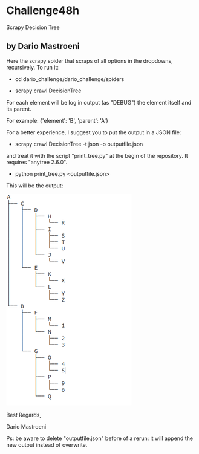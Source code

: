 # Challenge48h
Scrapy Decision Tree

by Dario Mastroeni
---------------------

Here the scrapy spider that scraps of all options in the dropdowns, recursively.
To run it:

 - cd dario_challenge/dario_challenge/spiders

 - scrapy crawl DecisionTree

For each element will be log in output (as "DEBUG") the element itself and its parent.

For example: {'element': 'B', 'parent': 'A'}

For a better experience, I suggest you to put the output in a JSON file:

 - scrapy crawl DecisionTree -t json -o outputfile.json


and treat it with the script "print_tree.py" at the begin of the repository. It requires "anytree 2.6.0".

 - python print_tree.py <outputfile.json>

This will be the output:

![Screenshot](SOLUTION.png)


Best Regards,

 Dario Mastroeni
   
   
Ps: be aware to delete "outputfile.json" before of a rerun: it will append the new output instead of overwrite.
